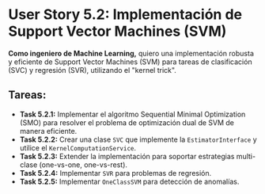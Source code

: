 
# User Story 5.2: Implementación de Support Vector Machines (SVM)

**Como ingeniero de Machine Learning,** quiero una implementación robusta y eficiente de Support Vector Machines (SVM) para tareas de clasificación (SVC) y regresión (SVR), utilizando el "kernel trick".

## Tareas:

- **Task 5.2.1:** Implementar el algoritmo Sequential Minimal Optimization (SMO) para resolver el problema de optimización dual de SVM de manera eficiente.
- **Task 5.2.2:** Crear una clase `SVC` que implemente la `EstimatorInterface` y utilice el `KernelComputationService`.
- **Task 5.2.3:** Extender la implementación para soportar estrategias multi-clase (one-vs-one, one-vs-rest).
- **Task 5.2.4:** Implementar `SVR` para problemas de regresión.
- **Task 5.2.5:** Implementar `OneClassSVM` para detección de anomalías.

